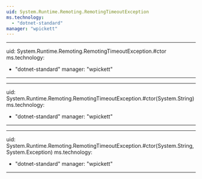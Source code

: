 ```yaml
---
uid: System.Runtime.Remoting.RemotingTimeoutException
ms.technology: 
  - "dotnet-standard"
manager: "wpickett"
---
```


---
uid: System.Runtime.Remoting.RemotingTimeoutException.#ctor
ms.technology: 
  - "dotnet-standard"
manager: "wpickett"
---

---
uid: System.Runtime.Remoting.RemotingTimeoutException.#ctor(System.String)
ms.technology: 
  - "dotnet-standard"
manager: "wpickett"
---

---
uid: System.Runtime.Remoting.RemotingTimeoutException.#ctor(System.String,System.Exception)
ms.technology: 
  - "dotnet-standard"
manager: "wpickett"
---
